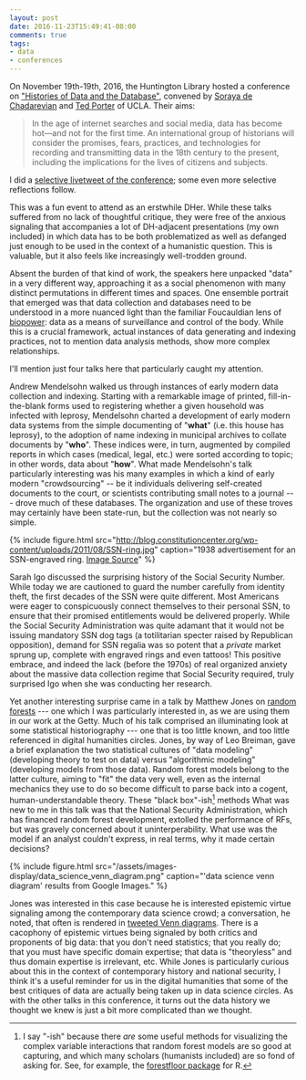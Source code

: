 ```yaml
---
layout: post
date: 2016-11-23T15:49:41-08:00
comments: true
tags:
- data
- conferences
---
```


On November 19th-19th, 2016, the Huntington Library hosted a conference on ["Histories of Data and the Database"](http://www.huntington.org/historiesofdata/), convened by [Soraya de Chadarevian](http://socgen.ucla.edu/people/soraya-de-chadarevian/) and [Ted Porter](http://www.history.ucla.edu/faculty/theodore-porter) of UCLA. 
Their aims:

>In the age of internet searches and social media, data has become hot—and not for the first time. An international group of historians will consider the promises, fears, practices, and technologies for recording and transmitting data in the 18th century to the present, including the implications for the lives of citizens and subjects.

I did a [selective livetweet of the conference](https://storify.com/matthewdlincoln/histories); some even more selective reflections follow.

This was a fun event to attend as an erstwhile DHer.
While these talks suffered from no lack of thoughtful critique, they were free of the anxious signaling that accompanies a lot of DH-adjacent presentations (my own included) in which data has to be both problematized as well as defanged just enough to be used in the context of a humanistic question.
This is valuable, but it also feels like increasingly well-trodden ground.

Absent the burden of that kind of work, the speakers here unpacked "data" in a very different way, approaching it as a social phenomenon with many distinct permutations in different times and spaces.
One ensemble portrait that emerged was that data collection and databases need to be understood in a more nuanced light than the familiar Foucauldian lens of [biopower](http://www.iep.utm.edu/fouc-pol/#H7): data as a means of surveillance and control of the body.
While this is a crucial framework, actual instances of data generating and indexing practices, not to mention data analysis methods, show more complex relationships.

I'll mention just four talks here that particularly caught my attention.

Andrew Mendelsohn walked us through instances of early modern data collection and indexing.
Starting with a remarkable image of printed, fill-in-the-blank forms used to registering whether a given household was infected with leprosy, Mendelsohn charted a development of early modern data systems from the simple documenting of "**what**" (i.e. this house has leprosy), to the adoption of name indexing in municipal archives to collate documents by "**who**".
These indices were, in turn, augmented by compiled reports in which cases (medical, legal, etc.) were sorted according to topic; in other words, data about "**how**".
What made Mendelsohn's talk particularly interesting was his many examples in which a kind of early modern "crowdsourcing" -- be it individuals delivering self-created documents to the court, or scientists contributing small notes to a journal --- drove much of these databases.
The organization and use of these troves may certainly have been state-run, but the collection was not nearly so simple.

{% include figure.html src="http://blog.constitutioncenter.org/wp-content/uploads/2011/08/SSN-ring.jpg" caption="1938 advertisement for an SSN-engraved ring. [Image Source](http://blog.constitutioncenter.org/2011/08/happy-birthday-social-security/)" %}

Sarah Igo discussed the surprising history of the Social Security Number.
While today we are cautioned to guard the number carefully from identity theft, the first decades of the SSN were quite different.
Most Americans were eager to conspicuously connect themselves to their personal SSN, to ensure that their promised entitlements would be delivered properly.
While the Social Security Administration was quite adamant that it would not be issuing mandatory SSN dog tags (a totilitarian specter raised by Republican opposition), demand for SSN regalia was so potent that a _private_ market sprung up, complete with engraved rings and even tattoos!
This positive embrace, and indeed the lack (before the 1970s) of real organized anxiety about the massive data collection regime that Social Security required, truly surprised Igo when she was conducting her research.

Yet another interesting surprise came in a talk by Matthew Jones on [random forests](http://www.stat.berkeley.edu/~breiman/RandomForests/cc_home.htm) --- one which I was particularly interested in, as we are using them in our work at the Getty.
Much of his talk comprised an illuminating look at some statistical historiography --- one that is too little known, and too little referenced in digital humanities circles.
Jones, by way of Leo Breiman, gave a brief explanation the two statistical cultures of "data modeling" (developing theory to test on data) versus "algorithmic modeling" (developing models from those data).
Random forest models belong to the latter culture, aiming to "fit" the data very well, even as the internal mechanics they use to do so become difficult to parse back into a cogent, human-understandable theory.
These "black box"-ish[^bb] methods 
What was new to me in this talk was that the National Security Administration, which has financed random forest development, extolled the performance of RFs, but was gravely concerned about it uninterperability.
What use was the model if an analyst couldn't express, in real terms, why it made certain decisions?

{% include figure.html src="/assets/images-display/data_science_venn_diagram.png" caption="'data science venn diagram' results from Google Images." %}

Jones was interested in this case because he is interested epistemic virtue signaling among the contemporary data science crowd; a conversation, he noted, that often is rendered in [tweeted Venn diagrams](https://www.google.com/search?q=data+science+venn+diagram).
There is a cacophony of epistemic virtues being signaled by both critics and proponents of big data: that you don't need statistics; that you really do; that you must have specific domain expertise; that data is "theoryless" and thus domain expertise is irrelevant, etc.
While Jones is particularly curious about this in the context of contemporary history and national security, I think it's a useful reminder for us in the digital humanities that some of the best critiques of data are actually being taken up in data science circles.
As with the other talks in this conference, it turns out the data history we thought we knew is just a bit more complicated than we thought.

[^bb]: I say "-ish" because there _are_ some useful methods for visualizing the complex variable interactions that random forest models are so good at capturing, and which many scholars (humanists included) are so fond of asking for. 
    See, for example, the [forestfloor package](https://cran.r-project.org/package=forestFloor) for R.




